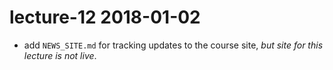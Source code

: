 # lecture-12 2018-01-02

* add `NEWS_SITE.md` for tracking updates to the course site, *but site for this lecture is not live*.
